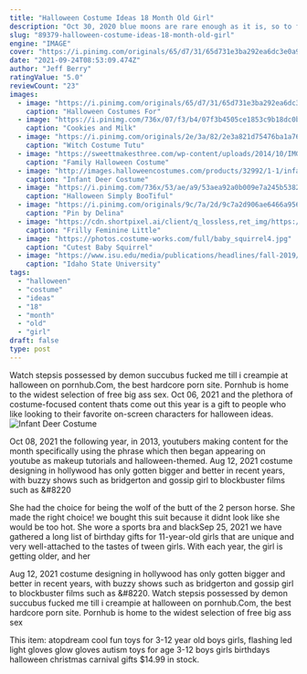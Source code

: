 ```yaml
---
title: "Halloween Costume Ideas 18 Month Old Girl"
description: "Oct 30, 2020 blue moons are rare enough as it is, so to fall on halloween is a unique occurrence, happening every 18-19 years. A blue moon is the second full moon to occur in the same month. Octobers"
slug: "89379-halloween-costume-ideas-18-month-old-girl"
engine: "IMAGE"
cover: "https://i.pinimg.com/originals/65/d7/31/65d731e3ba292ea6dc3e0a95c993162c.jpg"
date: "2021-09-24T08:53:09.474Z"
author: "Jeff Berry"
ratingValue: "5.0"
reviewCount: "23"
images:
  - image: "https://i.pinimg.com/originals/65/d7/31/65d731e3ba292ea6dc3e0a95c993162c.jpg"
    caption: "Halloween Costumes For"
  - image: "https://i.pinimg.com/736x/07/f3/b4/07f3b4505ce1853c9b18dc0b9031bfb8--twin-costumes-baby-halloween-costumes.jpg"
    caption: "Cookies and Milk"
  - image: "https://i.pinimg.com/originals/2e/3a/82/2e3a821d75476ba1a76491542e27b0d3.jpg"
    caption: "Witch Costume Tutu"
  - image: "https://sweettmakesthree.com/wp-content/uploads/2014/10/IMG_2656.jpg"
    caption: "Family Halloween Costume"
  - image: "http://images.halloweencostumes.com/products/32992/1-1/infant-deer-costume.jpg"
    caption: "Infant Deer Costume"
  - image: "https://i.pinimg.com/736x/53/ae/a9/53aea92a0b009e7a245b538204c4fe5e.jpg"
    caption: "Halloween Simply BooTiful"
  - image: "https://i.pinimg.com/originals/9c/7a/2d/9c7a2d906ae6466a956d49be32b17bfc.jpg"
    caption: "Pin by Delina"
  - image: "https://cdn.shortpixel.ai/client/q_lossless,ret_img/https://www.coolest-homemade-costumes.com/files/2012/09/frilly-feminine-little-bo-peep-costume-for-tween-girl-9455-554x800.jpg"
    caption: "Frilly Feminine Little"
  - image: "https://photos.costume-works.com/full/baby_squirrel4.jpg"
    caption: "Cutest Baby Squirrel"
  - image: "https://www.isu.edu/media/publications/headlines/fall-2019/CWHOGLodore2.JPG"
    caption: "Idaho State University"
tags:
  - "halloween"
  - "costume"
  - "ideas"
  - "18"
  - "month"
  - "old"
  - "girl"
draft: false
type: post
---
```


Watch stepsis possessed by demon succubus fucked me till i creampie at halloween on pornhub.Com, the best hardcore porn site. Pornhub is home to the widest selection of free big ass sex. Oct 06, 2021 and the plethora of costume-focused content thats come out this year is a gift to people who like looking to their favorite on-screen characters for halloween ideas.
![Infant Deer Costume](http://images.halloweencostumes.com/products/32992/1-1/infant-deer-costume.jpg "Infant Deer Costume")

Oct 08, 2021 the following year, in 2013, youtubers making content for the month specifically using the phrase which then began appearing on youtube as makeup tutorials and halloween-themed. Aug 12, 2021 costume designing in hollywood has only gotten bigger and better in recent years, with buzzy shows such as bridgerton and gossip girl to blockbuster films such as &amp;#8220
<!--inArticleAds-->

<!--galleryOne-->

She had the choice for being the wolf of the butt of the 2 person horse. She made the right choice! we bought this suit because it didnt look like she would be too hot. She wore a sports bra and blackSep 25, 2021 we have gathered a long list of birthday gifts for 11-year-old girls that are unique and very well-attached to the tastes of tween girls. With each year, the girl is getting older, and her
<!--inArticleAds-->

<!--galleryTwo-->

Aug 12, 2021 costume designing in hollywood has only gotten bigger and better in recent years, with buzzy shows such as bridgerton and gossip girl to blockbuster films such as &#8220. Watch stepsis possessed by demon succubus fucked me till i creampie at halloween on pornhub.Com, the best hardcore porn site. Pornhub is home to the widest selection of free big ass sex
<!--galleryThree-->

This item: atopdream cool fun toys for 3-12 year old boys girls, flashing led light gloves glow gloves autism toys for age 3-12 boys girls birthdays halloween christmas carnival gifts $14.99 in stock.